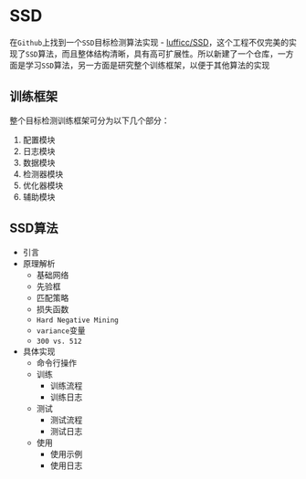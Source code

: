 # SSD

在`Github`上找到一个`SSD`目标检测算法实现 - [lufficc/SSD](https://github.com/lufficc/SSD)，这个工程不仅完美的实现了`SSD`算法，而且整体结构清晰，具有高可扩展性。所以新建了一个仓库，一方面是学习`SSD`算法，另一方面是研究整个训练框架，以便于其他算法的实现

## 训练框架

整个目标检测训练框架可分为以下几个部分：

1. 配置模块
2. 日志模块
3. 数据模块
4. 检测器模块
5. 优化器模块
6. 辅助模块

## SSD算法

* 引言
* 原理解析
    * 基础网络
    * 先验框
    * 匹配策略
    * 损失函数
    * `Hard Negative Mining`
    * `variance`变量
    * `300 vs. 512`
* 具体实现
    * 命令行操作
    * 训练
        * 训练流程
        * 训练日志
    * 测试
        * 测试流程
        * 测试日志
    * 使用
        * 使用示例
        * 使用日志